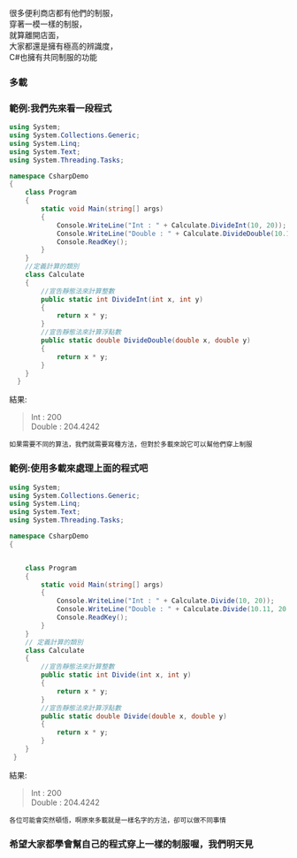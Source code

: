 很多便利商店都有他們的制服，\
穿著一模一樣的制服，\
就算離開店面，\
大家都還是擁有極高的辨識度，\
C#也擁有共同制服的功能

### 多載

### 範例:我們先來看一段程式

```csharp
using System;
using System.Collections.Generic;
using System.Linq;
using System.Text;
using System.Threading.Tasks;

namespace CsharpDemo
{
    class Program
    {
        static void Main(string[] args)
        {
            Console.WriteLine("Int : " + Calculate.DivideInt(10, 20));
            Console.WriteLine("Double : " + Calculate.DivideDouble(10.11, 20.22));
            Console.ReadKey();
        }
    }
    //定義計算的類別
    class Calculate
    {
        //宣告靜態法來計算整數
        public static int DivideInt(int x, int y)
        {
            return x * y;
        }
        //宣告靜態法來計算浮點數
        public static double DivideDouble(double x, double y)
        {
            return x * y;
        }
    }
  }
```

結果:

> Int : 200\
> Double : 204.4242

`如果需要不同的算法，我們就需要寫種方法，但對於多載來說它可以幫他們穿上制服`

### 範例:使用多載來處理上面的程式吧

```csharp
using System;
using System.Collections.Generic;
using System.Linq;
using System.Text;
using System.Threading.Tasks;

namespace CsharpDemo
{


    class Program
    {
        static void Main(string[] args)
        {
            Console.WriteLine("Int : " + Calculate.Divide(10, 20));
            Console.WriteLine("Double : " + Calculate.Divide(10.11, 20.22));
            Console.ReadKey();
        }
    }
    // 定義計算的類別
    class Calculate
    {
        //宣告靜態法來計算整數
        public static int Divide(int x, int y)
        {
            return x * y;
        }
        //宣告靜態法來計算浮點數
        public static double Divide(double x, double y)
        {
            return x * y;
        }
    }
 }
```

結果:

> Int : 200\
> Double : 204.4242

`各位可能會突然頓悟，啊原來多載就是一樣名字的方法，卻可以做不同事情`

### 希望大家都學會幫自己的程式穿上一樣的制服喔，我們明天見
